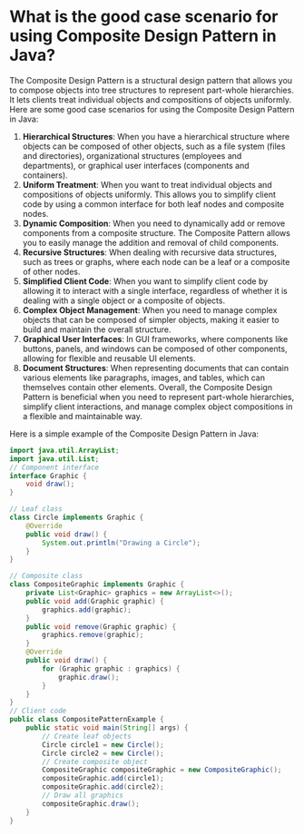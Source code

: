# What is the good case scenario for using Composite Design Pattern in Java?
The Composite Design Pattern is a structural design pattern that allows you to compose objects into tree structures to represent part-whole hierarchies. It lets clients treat individual objects and compositions of objects uniformly. Here are some good case scenarios for using the Composite Design Pattern in Java:
1. **Hierarchical Structures**: When you have a hierarchical structure where objects can be composed of other objects, such as a file system (files and directories), organizational structures (employees and departments), or graphical user interfaces (components and containers).
2. **Uniform Treatment**: When you want to treat individual objects and compositions of objects uniformly. This allows you to simplify client code by using a common interface for both leaf nodes and composite nodes.
3. **Dynamic Composition**: When you need to dynamically add or remove components from a composite structure. The Composite Pattern allows you to easily manage the addition and removal of child components.
4. **Recursive Structures**: When dealing with recursive data structures, such as trees or graphs, where each node can be a leaf or a composite of other nodes.
5. **Simplified Client Code**: When you want to simplify client code by allowing it to interact with a single interface, regardless of whether it is dealing with a single object or a composite of objects.
6. **Complex Object Management**: When you need to manage complex objects that can be composed of simpler objects, making it easier to build and maintain the overall structure.
7. **Graphical User Interfaces**: In GUI frameworks, where components like buttons, panels, and windows can be composed of other components, allowing for flexible and reusable UI elements.
8. **Document Structures**: When representing documents that can contain various elements like paragraphs, images, and tables, which can themselves contain other elements.
Overall, the Composite Design Pattern is beneficial when you need to represent part-whole hierarchies, simplify client interactions, and manage complex object compositions in a flexible and maintainable way.

Here is a simple example of the Composite Design Pattern in Java:

```java
import java.util.ArrayList;
import java.util.List;
// Component interface
interface Graphic {
    void draw();
}

// Leaf class
class Circle implements Graphic {
    @Override
    public void draw() {
        System.out.println("Drawing a Circle");
    }
}

// Composite class
class CompositeGraphic implements Graphic {
    private List<Graphic> graphics = new ArrayList<>();
    public void add(Graphic graphic) {
        graphics.add(graphic);
    }
    public void remove(Graphic graphic) {
        graphics.remove(graphic);
    }
    @Override
    public void draw() {
        for (Graphic graphic : graphics) {
            graphic.draw();
        }
    }
}
// Client code
public class CompositePatternExample {
    public static void main(String[] args) {
        // Create leaf objects
        Circle circle1 = new Circle();
        Circle circle2 = new Circle();
        // Create composite object
        CompositeGraphic compositeGraphic = new CompositeGraphic();
        compositeGraphic.add(circle1);
        compositeGraphic.add(circle2);
        // Draw all graphics
        compositeGraphic.draw();
    }
}
```
